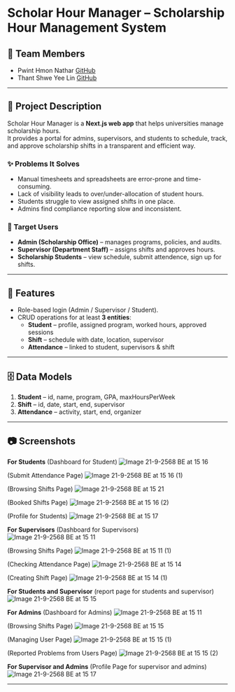 # Scholar Hour Manager – Scholarship Hour Management System

## 👥 Team Members
- Pwint Hmon Nathar [GitHub](https://github.com/PwintHmonNathar18)
- Thant Shwe Yee Lin [GitHub](https://github.com/ThantShweYeeLin)

---

## 📖 Project Description
Scholar Hour Manager is a **Next.js web app** that helps universities manage scholarship hours.  
It provides a portal for admins, supervisors, and students to schedule, track, and approve scholarship shifts in a transparent and efficient way.

### ✨ Problems It Solves
- Manual timesheets and spreadsheets are error-prone and time-consuming.  
- Lack of visibility leads to over/under-allocation of student hours.  
- Students struggle to view assigned shifts in one place.  
- Admins find compliance reporting slow and inconsistent.  

### 🎯 Target Users
- **Admin (Scholarship Office)** – manages programs, policies, and audits.  
- **Supervisor (Department Staff)** – assigns shifts and approves hours.  
- **Scholarship Students** – view schedule, submit attendence, sign up for shifts.

---

## 🔧 Features
- Role-based login (Admin / Supervisor / Student).  
- CRUD operations for at least **3 entities**:
  - **Student** – profile, assigned program, worked hours, approved sessions
  - **Shift** – schedule with date, location, supervisor  
  - **Attendance** – linked to student, supervisors & shift  

---

## 🗄️ Data Models
1. **Student** – id, name, program, GPA, maxHoursPerWeek  
2. **Shift** – id, date, start, end, supervisor
3. **Attendance** – activity, start, end, organizer  

---

## 📷 Screenshots
**For Students**
(Dashboard for Student)
![Image 21-9-2568 BE at 15 16](https://github.com/user-attachments/assets/dc1f71d7-a169-4878-8f08-1ae22385eafb)

(Submit Attendance Page)
![Image 21-9-2568 BE at 15 16 (1)](https://github.com/user-attachments/assets/2b1699e7-fa4c-4342-b1a2-536ca17de23e)

(Browsing Shifts Page)
![Image 21-9-2568 BE at 15 21](https://github.com/user-attachments/assets/84769cc7-a79a-4f46-8e07-6a0ba7f57fda)

(Booked Shifts Page)
![Image 21-9-2568 BE at 15 16 (2)](https://github.com/user-attachments/assets/4d5bd5ff-73bd-4157-86b2-9d00035df9a3)

(Profile for Students)
![Image 21-9-2568 BE at 15 17](https://github.com/user-attachments/assets/d16eb3fb-c8ae-4d0e-8bb7-b119748178e7)

**For Supervisors**
(Dashboard for Supervisors)
![Image 21-9-2568 BE at 15 11](https://github.com/user-attachments/assets/b0639ea4-8c1e-4e07-a18e-56c652e2996a)

(Browsing Shifts Page)
![Image 21-9-2568 BE at 15 11 (1)](https://github.com/user-attachments/assets/ddd654d7-d3c6-4160-a843-ac0c64f00282)

(Checking Attendance Page)
![Image 21-9-2568 BE at 15 14](https://github.com/user-attachments/assets/605d8832-1995-423a-aaab-b128c7a89831)

(Creating Shift Page)
![Image 21-9-2568 BE at 15 14 (1)](https://github.com/user-attachments/assets/f008f4cf-9a8e-4898-ad46-0a5318580c4f)

**For Students and Supervisor**
(report page for students and supervisor)
![Image 21-9-2568 BE at 15 15](https://github.com/user-attachments/assets/44016a85-358e-4b03-b24c-1741a76ea933)

**For Admins**
(Dashboard for Admins)
![Image 21-9-2568 BE at 15 11](https://github.com/user-attachments/assets/707c6c56-bc24-41f7-ad20-17dfdc387dba)

(Browsing Shifts Page)
![Image 21-9-2568 BE at 15 15](https://github.com/user-attachments/assets/5a92d25a-e163-4ada-8ab7-570a7cb289c1)

(Managing User Page)
![Image 21-9-2568 BE at 15 15 (1)](https://github.com/user-attachments/assets/f5d43410-451a-4427-b54d-0fc8b3ae19c8)

(Reported Problems from Users Page)
![Image 21-9-2568 BE at 15 15 (2)](https://github.com/user-attachments/assets/ca64eda2-9bbe-4553-96dc-ae51d0e5ce61)

**For Supervisor and Admins**
(Profile Page for supervisor and admins)
![Image 21-9-2568 BE at 15 17](https://github.com/user-attachments/assets/6f05c1d2-1644-4c60-9d6f-ca66d750d633)


---

